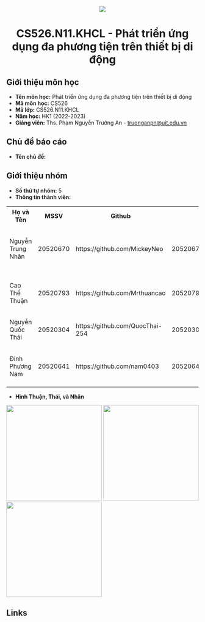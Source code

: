 <p align="center">
   <a href="https://www.uit.edu.vn/">
      <img src="https://i.imgur.com/WmMnSRt.png" border="none">
   </a>
</p>
<h1 align="center">
    CS526.N11.KHCL - Phát triển ứng dụng đa phương tiện trên thiết bị di động
</h1>

<h2>
   Giới thiệu môn học   
</h2>

- **Tên môn học:** Phát triển ứng dụng đa phương tiện trên thiết bị di động
- **Mã môn học:** CS526
- **Mã lớp:**  CS526.N11.KHCL
- **Năm học:** HK1 (2022-2023)
- **Giảng viên:** Ths. Phạm Nguyễn Trường An - truonganpn@uit.edu.vn

<h2>
  Chủ đề báo cáo 
</h2>

- **Tên chủ đề:** 

<h2>
   Giới thiệu nhóm
</h2>

- **Số thứ tự nhóm:** 5
- **Thông tin thành viên:** 

<table align="center">
      <tr>
       <th>Họ và Tên</th>
       <th>MSSV</th>
       <th>Github</th>
       <th>Email</th>
       <th>Sở thích</th>
       <th>Quê quán</th>
      </tr>
      <tr>
       <td>Nguyễn Trung Nhân</td>
       <td>20520670</td>
       <td>https://github.com/MickeyNeo</td>
       <td>20520670@gm.uit.edu.vn</td>  
       <td>Chơi game, chơi cổ phiếu, ...</td>
       <td>Bà Rịa</td>
      </tr>
      <tr>
       <td>Cao Thế Thuận</td>
       <td>20520793</td>
       <td>https://github.com/Mrthuancao</td>
       <td>20520793@gm.uit.edu.vn</td>  
       <td>Chơi nhạc, chơi game, ...</td>
       <td>An Giang</td>
      </tr>
      <tr>
       <td>Nguyễn Quốc Thái</td>
       <td>20520304</td>
       <td>https://github.com/QuocThai-254</td>
       <td>20520304@gm.uit.edu.vn</td>  
       <td>Chơi game, đi bơi, ...</td>
       <td>Vĩnh Long</td>
      </tr>
      <tr>
       <td>Đinh Phương Nam</td>
       <td>20520641</td>
       <td>https://github.com/nam0403</td>
       <td>20520641@gm.uit.edu.vn</td>  
       <td>Chơi game, chơi vs bồ, ...</td>
       <td>Bình Dương</td>
      </tr>
</table>

- **Hình Thuận, Thái, và Nhân**

<img src="https://user-images.githubusercontent.com/79263846/162103920-05ec2baa-ff6d-4ffd-93af-e408bb47d9dc.jpg" width=250> <img src="https://user-images.githubusercontent.com/79263846/162101923-3ad8fb8b-4a8d-464a-b134-6c47263c4e13.jpg" width=250> <img src="https://user-images.githubusercontent.com/79263846/162102685-6be278f0-53f7-438f-85cd-1d22afb29c31.jpg" width=250> 

<h2>
   Links
</h2>

